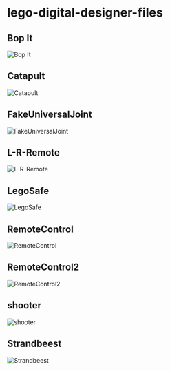 lego-digital-designer-files
===========================

## Bop It

![Bop It](https://raw.githubusercontent.com/ArtskydJ/lego-digital-designer-files/master/HTML%20Building%20Instructions/Building%20Instructions%20[Bop%20It]-images/Step32.png)

## Catapult

![Catapult](https://raw.githubusercontent.com/ArtskydJ/lego-digital-designer-files/master/HTML%20Building%20Instructions/Building%20Instructions%20[Catapult]-images/Step29.png)

## FakeUniversalJoint

![FakeUniversalJoint](https://raw.githubusercontent.com/ArtskydJ/lego-digital-designer-files/master/HTML%20Building%20Instructions/Building%20Instructions%20[FakeUniversalJoint]-images/Step7.png)

## L-R-Remote

![L-R-Remote](https://raw.githubusercontent.com/ArtskydJ/lego-digital-designer-files/master/HTML%20Building%20Instructions/Building%20Instructions%20[L-R-Remote]-images/Step8.png)

## LegoSafe

![LegoSafe](https://raw.githubusercontent.com/ArtskydJ/lego-digital-designer-files/master/HTML%20Building%20Instructions/Building%20Instructions%20[LegoSafe]-images/Step79.png)

## RemoteControl

![RemoteControl](https://raw.githubusercontent.com/ArtskydJ/lego-digital-designer-files/master/HTML%20Building%20Instructions/Building%20Instructions%20[RemoteControl]-images/Step18.png)

## RemoteControl2

![RemoteControl2](https://raw.githubusercontent.com/ArtskydJ/lego-digital-designer-files/master/HTML%20Building%20Instructions/Building%20Instructions%20[RemoteControl2]-images/Step10.png)

## shooter

![shooter](https://raw.githubusercontent.com/ArtskydJ/lego-digital-designer-files/master/HTML%20Building%20Instructions/Building%20Instructions%20[shooter]-images/Step3.png)

## Strandbeest

![Strandbeest](https://raw.githubusercontent.com/ArtskydJ/lego-digital-designer-files/master/HTML%20Building%20Instructions/Building%20Instructions%20[Strandbeest]-images/Step9.png)

